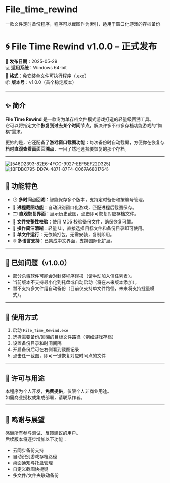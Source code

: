 # File_time_rewind
一款文件定时备份程序，程序可以截图作为索引，适用于窗口化游戏的存档备份

# 🌀 File Time Rewind v1.0.0 – 正式发布

📅 **发布日期**：2025-05-29  
💻 **适用系统**：Windows 64-bit  
🧩 **格式**：免安装单文件可执行程序（.exe）  
📦 **版本号**：v1.0.0（首个稳定版本）

---

## ✨ 简介

**File Time Rewind** 是一款专为单存档文件模式游戏打造的轻量级回溯工具。  
它可以将指定文件**恢复到过去某个时间节点**，解决许多不带多存档功能游戏的“悔棋”需求。

更妙的是，它还配备了**游戏窗口截图功能**：每次备份时自动截屏，方便你在恢复存档时**直观查看画面回溯点**，一目了然地选择要恢复的那个存档。

---
![{546D2393-82E6-4FCC-9927-EEF5EF22D325}](https://github.com/user-attachments/assets/0e395d9c-6ca0-4496-94e8-59e2014ac79d)
![{BFDBC795-DD7A-4871-87F4-C067A6801764}](https://github.com/user-attachments/assets/cf24b5cb-0cdc-4e53-91d1-54d5d4907b83)

## 🚀 功能特色

- 🕒 **多时间点回溯**：智能保存多个版本，支持定时备份和按编号管理。
- 📸 **进程截图功能**：自动识别窗口化游戏，匹配进程后截图保存。
- 🗂️ **直观恢复界面**：展示历史截图，点击即可恢复对应存档文件。
- 💾 **文件完整性校验**：使用 MD5 校验备份文件，确保恢复可靠。
- 🔧 **操作简洁清晰**：轻量 UI，直接选择目标文件和备份目录即可使用。
- 🧱 **单文件运行**：无依赖打包，无需安装，复制即用。
- 🌐 **多语言支持**：已集成中文界面，支持国际化扩展。

---

## 🐞 已知问题（v1.0.0）

- 部分杀毒软件可能会对封装程序误报（请手动加入信任列表）。
- 当前版本不支持最小化到托盘或自动启动（将在未来版本添加）。
- 暂不支持多文件组自动备份（目前仅支持单文件路径，未来将支持批量模式）。

---

## 📁 使用方式

1. 启动 `File_Time_Rewind.exe`
2. 选择需要备份/回溯的目标文件路径（例如游戏存档）
3. 设置备份目录和时间间隔
4. 开启备份后可在右侧看到截图记录
5. 点击任一截图，即可一键恢复对应时间点的文件

---

## 📄 许可与用途

本程序为个人开发，**免费提供**，仅限个人非商业用途。  
如需商业授权或集成部署，请联系作者。

---

## 🧡 鸣谢与展望

感谢所有参与测试、反馈建议的用户。  
后续版本将逐步增加以下功能：

- 云同步备份支持  
- 自动识别游戏存档路径  
- 桌面通知与托盘管理  
- 自定义截图快捷键  
- 多文件/文件夹联动备份
